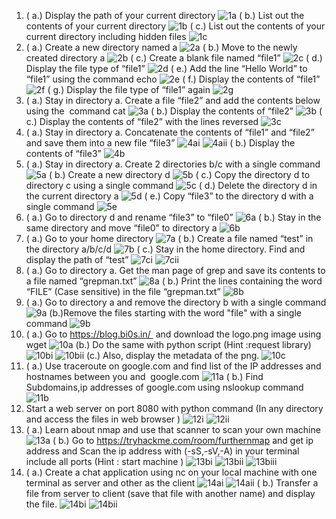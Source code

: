 1. ( a.) Display the path of your current directory 
![1a](https://github.com/meenusince2004/bi0s/blob/master/bashchallenges/screenshot1.png)
( b.) List out the contents of your current directory 
![1b](https://github.com/meenusince2004/bi0s/blob/master/bashchallenges/screenshot2.png)
( c.) List out the contents of your current directory including hidden files 
![1c](https://github.com/meenusince2004/bi0s/blob/master/bashchallenges/screenshot3.png)
2. ( a.) Create a new directory named a 
![2a](https://github.com/meenusince2004/bi0s/blob/master/bashchallenges/screenshot4.png)
( b.) Move to the newly created directory a 
![2b](https://github.com/meenusince2004/bi0s/blob/master/bashchallenges/screenshot5.png)
( c.) Create a blank file named “file1” 
![2c](https://github.com/meenusince2004/bi0s/blob/master/bashchallenges/screenshot6.png)
( d.) Display the file type of “file1” 
![2d](https://github.com/meenusince2004/bi0s/blob/master/bashchallenges/screenshot7.png)
( e.) Add the line “Hello World” to “file1” using the command echo 
![2e](https://github.com/meenusince2004/bi0s/blob/master/bashchallenges/screenshot8.png) 
( f.) Display the contents of “file1” 
![2f](https://github.com/meenusince2004/bi0s/blob/master/bashchallenges/screenshot9.png)
( g.) Display the file type of “file1” again 
![2g](https://github.com/meenusince2004/bi0s/blob/master/bashchallenges/screenshot10.png)
3. ( a.) Stay in directory a. Create a file “file2” and add the contents below using the  command cat 
![3a](https://github.com/meenusince2004/bi0s/blob/master/bashchallenges/screenshot11.png)
( b.) Display the contents of “file2” 
![3b](https://github.com/meenusince2004/bi0s/blob/master/bashchallenges/screenshot12.png)
( c.) Display the contents of “file2” with the lines reversed 
![3c](https://github.com/meenusince2004/bi0s/blob/master/bashchallenges/screenshot13.png)
4. ( a.) Stay in directory a. Concatenate the contents of “file1” and “file2” and save them into a new file “file3” 
![4ai](https://github.com/meenusince2004/bi0s/blob/master/bashchallenges/screenshot14i.png)
![4aii](https://github.com/meenusince2004/bi0s/blob/master/bashchallenges/screenshot14ii.png)
( b.) Display the contents of “file3” 
![4b](https://github.com/meenusince2004/bi0s/blob/master/bashchallenges/screenshot15.png)
5. ( a.) Stay in directory a. Create 2 directories b/c with a single command 
![5a](https://github.com/meenusince2004/bi0s/blob/master/bashchallenges/screenshot16.png)
( b.) Create a new directory d 
![5b](https://github.com/meenusince2004/bi0s/blob/master/bashchallenges/screenshot17.png)
( c.) Copy the directory d to directory c using a single command 
![5c](https://github.com/meenusince2004/bi0s/blob/master/bashchallenges/screenshot18.png)
( d.) Delete the directory d in the current directory a 
![5d](https://github.com/meenusince2004/bi0s/blob/master/bashchallenges/screenshot19.png)
( e.) Copy “file3” to the directory d with a single command 
![5e](https://github.com/meenusince2004/bi0s/blob/master/bashchallenges/screenshot20.png)
6. ( a.) Go to directory d and rename “file3” to “file0” 
![6a](https://github.com/meenusince2004/bi0s/blob/master/bashchallenges/screenshot21.png)
( b.) Stay in the same directory and move “file0” to directory a 
![6b](https://github.com/meenusince2004/bi0s/blob/master/bashchallenges/screenshot22.png)
7. ( a.) Go to your home directory 
![7a](https://github.com/meenusince2004/bi0s/blob/master/bashchallenges/screenshot23.png)
( b.) Create a file named “test” in the directory a/b/c/d 
![7b](https://github.com/meenusince2004/bi0s/blob/master/bashchallenges/screenshot24.png)
( c.) Stay in the home directory. Find and display the path of “test” 
![7ci](https://github.com/meenusince2004/bi0s/blob/master/bashchallenges/screenshot25i.png)
![7cii](https://github.com/meenusince2004/bi0s/blob/master/bashchallenges/screenshot25ii.png)
8. ( a.) Go to directory a. Get the man page of grep and save its contents to a file named “grepman.txt” 
![8a](https://github.com/meenusince2004/bi0s/blob/master/bashchallenges/screenshot26.png) 
( b.) Print the lines containing the word “FILE” (Case sensitive) in the file “grepman.txt” 
![8b](https://github.com/meenusince2004/bi0s/blob/master/bashchallenges/screenshot27.png)
9. ( a.) Go to directory a and remove the directory b with a single command 
![9a](https://github.com/meenusince2004/bi0s/blob/master/bashchallenges/screenshot28.png)
(b.)Remove the files starting with the word "file" with a single command 
![9b](https://github.com/meenusince2004/bi0s/blob/master/bashchallenges/screenshot29.png)
10. ( a.) Go to https://blog.bi0s.in/  and download the logo.png image using wget 
![10a](https://github.com/meenusince2004/bi0s/blob/master/bashchallenges/screenshot30.png)
(b.) Do the same with python script (Hint :request library)
![10bi](https://github.com/meenusince2004/bi0s/blob/master/bashchallenges/screenshot31i.png)
![10bii](https://github.com/meenusince2004/bi0s/blob/master/bashchallenges/screenshot31ii.png)
(c.) Also, display the metadata of the png.
![10c](https://github.com/meenusince2004/bi0s/blob/master/bashchallenges/screenshot32.png)
11. ( a.) Use traceroute on google.com and find list of the IP addresses and hostnames between you and  google.com 
![11a](https://github.com/meenusince2004/bi0s/blob/master/bashchallenges/screenshot33.png)
( b.) Find  Subdomains,ip addresses of google.com using nslookup command
![11b](https://github.com/meenusince2004/bi0s/blob/master/bashchallenges/screenshot34.png)
12. Start a web server on port 8080 with python command
(In any directory and access the files in web browser )
![12i](https://github.com/meenusince2004/bi0s/blob/master/bashchallenges/screenshot35i.png)
![12ii](https://github.com/meenusince2004/bi0s/blob/master/bashchallenges/screenshot35ii.png)
13. ( a.) Learn about nmap and use that scanner to scan your own machine
![13a](https://github.com/meenusince2004/bi0s/blob/master/bashchallenges/screenshot36.png)
( b.) Go to https://tryhackme.com/room/furthernmap and get ip address and
Scan the ip address with (-sS,-sV,-A) in your terminal include all ports
(Hint : start machine )
![13bi](https://github.com/meenusince2004/bi0s/blob/master/bashchallenges/screenshot37i.png)
![13bii](https://github.com/meenusince2004/bi0s/blob/master/bashchallenges/screenshot37ii.png)
![13biii](https://github.com/meenusince2004/bi0s/blob/master/bashchallenges/screenshot37iii.png)
14. ( a.) Create a chat application using nc on your local machine with one terminal as server and other as the client
![14ai](https://github.com/meenusince2004/bi0s/blob/master/bashchallenges/screenshot38i.png)
![14aii](https://github.com/meenusince2004/bi0s/blob/master/bashchallenges/screenshot38ii.png)
( b.) Transfer a file from server to client (save that file with another name) and display the file.
![14bi](https://github.com/meenusince2004/bi0s/blob/master/bashchallenges/screenshot39i.png)
![14bii](https://github.com/meenusince2004/bi0s/blob/master/bashchallenges/screenshot39ii.png)

